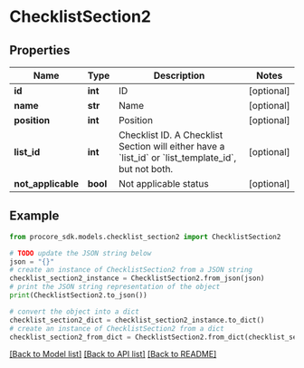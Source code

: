 # ChecklistSection2


## Properties

Name | Type | Description | Notes
------------ | ------------- | ------------- | -------------
**id** | **int** | ID | [optional] 
**name** | **str** | Name | [optional] 
**position** | **int** | Position | [optional] 
**list_id** | **int** | Checklist ID. A Checklist Section will either have a &#x60;list_id&#x60; or &#x60;list_template_id&#x60;, but not both. | [optional] 
**not_applicable** | **bool** | Not applicable status | [optional] 

## Example

```python
from procore_sdk.models.checklist_section2 import ChecklistSection2

# TODO update the JSON string below
json = "{}"
# create an instance of ChecklistSection2 from a JSON string
checklist_section2_instance = ChecklistSection2.from_json(json)
# print the JSON string representation of the object
print(ChecklistSection2.to_json())

# convert the object into a dict
checklist_section2_dict = checklist_section2_instance.to_dict()
# create an instance of ChecklistSection2 from a dict
checklist_section2_from_dict = ChecklistSection2.from_dict(checklist_section2_dict)
```
[[Back to Model list]](../README.md#documentation-for-models) [[Back to API list]](../README.md#documentation-for-api-endpoints) [[Back to README]](../README.md)


